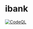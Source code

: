 # ibank

[![CodeQL](https://github.com/ntirgar/ibank/actions/workflows/github-code-scanning/codeql/badge.svg)](https://github.com/ntirgar/ibank/actions/workflows/github-code-scanning/codeql)
